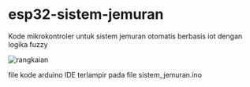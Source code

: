 # esp32-sistem-jemuran
Kode mikrokontroler untuk sistem jemuran otomatis berbasis iot dengan logika fuzzy

![rangkaian](https://i.imgur.com/9OXEVVK.png)

file kode arduino IDE terlampir pada file sistem_jemuran.ino
